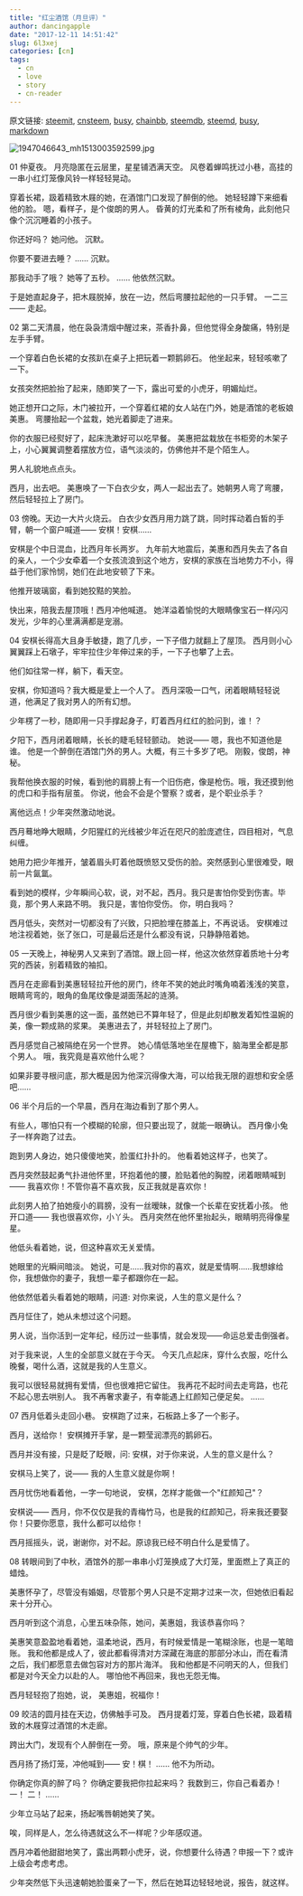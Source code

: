 ```yaml
---
title: "红尘酒馆（月旦评）"
author: dancingapple
date: "2017-12-11 14:51:42"
slug: 6l3xej
categories: [cn]
tags: 
  - cn
  - love
  - story
  - cn-reader
---
```


原文链接: [steemit](https://steemit.com), [cnsteem](https://cnsteem.com), [busy](https://busy.org), [chainbb](https://chainbb.com), [steemdb](https://steemdb.com), [steemd](https://steemd.com), [busy](https://busy.org), [markdown](https://raw.githubusercontent.com/pzhaonet/steem_dancingapple/master/content/post/6l3xej.md)

![1947046643_mh1513003592599.jpg](https://steemitimages.com/DQmWYjmH1qiBkG3cYTRKnqn4YkRt6XfSnZG6BdWf23kFc7M/1947046643_mh1513003592599.jpg)

01
仲夏夜。
月亮隐匿在云层里，星星铺洒满天空。
风卷着蝉鸣抚过小巷，高挂的一串小红灯笼像风铃一样轻轻晃动。

穿着长裙，趿着精致木屐的她，在酒馆门口发现了醉倒的他。
她轻轻蹲下来细看他的脸。
嗯，看样子，是个俊朗的男人。
昏黄的灯光柔和了所有棱角，此刻他只像个沉沉睡着的小孩子。

你还好吗？
她问他。
沉默。

你要不要进去睡？
……
沉默。

那我动手了哦？
她等了五秒。
……
他依然沉默。

于是她直起身子，把木屐脱掉，放在一边，然后弯腰拉起他的一只手臂。
一二三——
走起。

02
第二天清晨，他在袅袅清烟中醒过来，茶香扑鼻，但他觉得全身酸痛，特别是左手手臂。

一个穿着白色长裙的女孩趴在桌子上把玩着一颗鹅卵石。
他坐起来，轻轻咳嗽了一下。

女孩突然把脸抬了起来，随即笑了一下，露出可爱的小虎牙，明媚灿烂。

她正想开口之际，木门被拉开，一个穿着红裙的女人站在门外，她是酒馆的老板娘美惠。
弯腰抬起一个盆栽，她光着脚走了进来。

你的衣服已经熨好了，起床洗漱好可以吃早餐。
美惠把盆栽放在书柜旁的木架子上，小心翼翼调整着摆放方位，语气淡淡的，仿佛他并不是个陌生人。

男人礼貌地点点头。

西月，出去吧。
美惠唤了一下白衣少女，两人一起出去了。她朝男人弯了弯腰，然后轻轻拉上了房门。

03
傍晚。天边一大片火烧云。
白衣少女西月用力跳了跳，同时挥动着白皙的手臂，朝一个窗户喊道——
安棋！安棋……

安棋是个中日混血，比西月年长两岁。
九年前大地震后，美惠和西月失去了各自的亲人，一个少女牵着一个女孩流浪到这个地方，安棋的家族在当地势力不小，得益于他们家怜悯，她们在此地安顿了下来。

他推开玻璃窗，看到她狡黠的笑脸。

快出来，陪我去屋顶哦！西月冲他喊道。
她洋溢着愉悦的大眼睛像宝石一样闪闪发光，少年的心里满满都是宠溺。

04
安棋长得高大且身手敏捷，跑了几步，一下子借力就翻上了屋顶。
西月则小心翼翼踩上石墩子，牢牢拉住少年伸过来的手，一下子也攀了上去。

他们如往常一样，躺下，看天空。

安棋，你知道吗？我大概是爱上一个人了。
西月深吸一口气，闭着眼睛轻轻说道，他满足了我对男人的所有幻想。

少年楞了一秒，随即用一只手撑起身子，盯着西月红红的脸问到，谁！？

夕阳下，西月闭着眼睛，长长的睫毛轻轻颤动。
她说——
嗯，我也不知道他是谁。
他是一个醉倒在酒馆门外的男人。大概，有三十多岁了吧。
刚毅，俊朗，神秘。

我帮他换衣服的时候，看到他的肩膀上有一个旧伤疤，像是枪伤。哦，我还摸到他的虎口和手指有层茧。
你说，他会不会是个警察？或者，是个职业杀手？

离他远点！少年突然激动地说。

西月蓦地睁大眼睛，夕阳猩红的光线被少年近在咫尺的脸庞遮住，四目相对，气息纠缠。

她用力把少年推开，皱着眉头盯着他既愤怒又受伤的脸。突然感到心里很难受，眼前一片氤氲。

看到她的模样，少年瞬间心软，说，对不起，西月。我只是害怕你受到伤害。毕竟，那个男人来路不明。
我只是，害怕你受伤。
你，明白我吗？

西月低头，突然对一切都没有了兴致，只把脸埋在膝盖上，不再说话。
安棋难过地注视着她，张了张口，可是最后还是什么都没有说，只静静陪着她。

05
一天晚上，神秘男人又来到了酒馆。跟上回一样，他这次依然穿着质地十分考究的西装，别着精致的袖扣。

西月在走廊看到美惠轻轻拉开他的房门，终年不笑的她此时嘴角喃着浅浅的笑意，眼睛弯弯的，眼角的鱼尾纹像是湖面荡起的涟漪。

西月很少看到美惠的这一面，虽然她已不算年轻了，但是此刻却散发着知性温婉的美，像一颗成熟的浆果。
美惠进去了，并轻轻拉上了房门。

西月感觉自己被隔绝在另一个世界。
她心情低落地坐在屋檐下，脑海里全都是那个男人。
哦，我究竟是喜欢他什么呢？

如果非要寻根问底，那大概是因为他深沉得像大海，可以给我无限的遐想和安全感吧……

06
半个月后的一个早晨，西月在海边看到了那个男人。

有些人，哪怕只有一个模糊的轮廓，但只要出现了，就能一眼确认。
西月像小兔子一样奔跑了过去。

跑到男人身边，她只傻傻地笑，脸蛋红扑扑的。
他看着她这样子，也笑了。

西月突然鼓起勇气扑进他怀里，环抱着他的腰，脸贴着他的胸膛，闭着眼睛喊到——
我喜欢你！不管你喜不喜欢我，反正我就是喜欢你！

此刻男人拍了拍她瘦小的肩膀，没有一丝暧昧，就像一个长辈在安抚着小孩。
他开口道——
我也很喜欢你，小丫头。
西月突然在他怀里抬起头，眼睛明亮得像星星。

他低头看着她，说，但这种喜欢无关爱情。

她眼里的光瞬间暗淡。
她说，可是……我对你的喜欢，就是爱情啊……我想嫁给你，我想做你的妻子，我想一辈子都跟你在一起。

他依然低着头看着她的眼睛，问道:
对你来说，人生的意义是什么？

西月怔住了，她从未想过这个问题。

男人说，当你活到一定年纪，经历过一些事情，就会发现——命运总爱击倒强者。

对于我来说，人生的全部意义就在于今天。
今天几点起床，穿什么衣服，吃什么晚餐，喝什么酒，这就是我的人生意义。

我可以很轻易就拥有爱情，但也很难把它留住。
我再花不起时间去走弯路，也花不起心思去哄别人。
我不再奢求妻子，有幸能遇上红颜知己便足矣。
……

07
西月低着头走回小巷。
安棋跑了过来，石板路上多了一个影子。

西月，送给你！
安棋摊开手掌，是一颗莹润漂亮的鹅卵石。

西月并没有接，只是眨了眨眼，问:
安棋，对于你来说，人生的意义是什么？

安棋马上笑了，说——
我的人生意义就是你啊！

西月忧伤地看着他，一字一句地说，
安棋，怎样才能做一个"红颜知己"？

安棋说——
西月，你不仅仅是我的青梅竹马，也是我的红颜知己，将来我还要娶你！只要你愿意，我什么都可以给你！

西月摇摇头，说，谢谢你，对不起。原谅我已经不明白什么是爱情了。

08
转眼间到了中秋，酒馆外的那一串串小灯笼换成了大灯笼，里面燃上了真正的蜡烛。

美惠怀孕了，尽管没有婚姻，尽管那个男人只是不定期才过来一次，但她依旧看起来十分开心。

西月听到这个消息，心里五味杂陈，她问，美惠姐，我该恭喜你吗？

美惠笑意盈盈地看着她，温柔地说，西月，有时候爱情是一笔糊涂账，也是一笔暗账。
我和他都是成人了，彼此都看得清对方深藏在海底的那部分冰山，而在看清之后，我们都愿意去做包容对方的那片海洋。
我和他都是不问明天的人，但我们都是对今天全力以赴的人。
哪怕他不再回来，我也无怨无悔。

西月轻轻抱了抱她，说，
美惠姐，祝福你！

09
皎洁的圆月挂在天边，仿佛触手可及。
西月提着灯笼，穿着白色长裙，趿着精致的木屐穿过酒馆的木走廊。

跨出大门，发现有个人醉倒在一旁。
哦，原来是个帅气的少年。

西月扬了扬灯笼，冲他喊到——
安！棋！
……
他不为所动。

你确定你真的醉了吗？
你确定要我把你拉起来吗？
我数到三，你自己看着办！
一！
二！
……

少年立马站了起来，扬起嘴唇朝她笑了笑。

唉，同样是人，怎么待遇就这么不一样呢？少年感叹道。

西月冲着他甜甜地笑了，露出两颗小虎牙，说，你想要什么待遇？申报一下？或许上级会考虑考虑。

少年突然低下头迅速朝她脸蛋亲了一下，然后在她耳边轻轻地说，报告，就这样。
